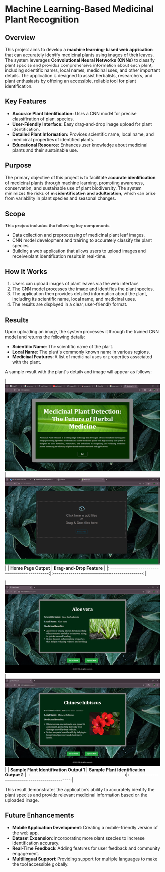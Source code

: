 # Machine Learning-Based Medicinal Plant Recognition

## Overview

This project aims to develop a **machine learning-based web application** that can accurately identify medicinal plants using images of their leaves. The system leverages **Convolutional Neural Networks (CNNs)** to classify plant species and provides comprehensive information about each plant, including scientific names, local names, medicinal uses, and other important details. The application is designed to assist herbalists, researchers, and plant enthusiasts by offering an accessible, reliable tool for plant identification.

## Key Features

- **Accurate Plant Identification:** Uses a CNN model for precise classification of plant species.
- **User-Friendly Interface:** Easy drag-and-drop image upload for plant identification.
- **Detailed Plant Information:** Provides scientific name, local name, and medicinal properties of identified plants.
- **Educational Resource:** Enhances user knowledge about medicinal plants and their sustainable use.

## Purpose

The primary objective of this project is to facilitate **accurate identification** of medicinal plants through machine learning, promoting awareness, conservation, and sustainable use of plant biodiversity. The system minimizes the risks of **misidentification and adulteration**, which can arise from variability in plant species and seasonal changes.

## Scope

This project includes the following key components:
- Data collection and preprocessing of medicinal plant leaf images.
- CNN model development and training to accurately classify the plant species.
- Building a web application that allows users to upload images and receive plant identification results in real-time.

## How It Works

1. Users can upload images of plant leaves via the web interface.
2. The CNN model processes the image and identifies the plant species.
3. The application then provides detailed information about the plant, including its scientific name, local name, and medicinal uses.
4. The results are displayed in a clear, user-friendly format.

## Results

Upon uploading an image, the system processes it through the trained CNN model and returns the following details:
- **Scientific Name**: The scientific name of the plant.
- **Local Name**: The plant's commonly known name in various regions.
- **Medicinal Features**: A list of medicinal uses or properties associated with the plant.

A sample result with the plant's details and image will appear as follows:


| ![Home Page Output](assets/home.png)          | ![Drag-and-Drop Feature](assets/dragdrop.png) |
| **Home Page Output**                            | **Drag-and-Drop Feature**                      |
|:-----------------------------------------------:|:----------------------------------------------:|

| ![Sample Plant Identification Output 1](assets/output1.png) | ![Sample Plant Identification Output 2](assets/output2.png) |
| **Sample Plant Identification Output 1**        | **Sample Plant Identification Output 2**        |
|:------------------------------------------------:|:------------------------------------------------:|


This result demonstrates the application’s ability to accurately identify the plant species and provide relevant medicinal information based on the uploaded image.

## Future Enhancements

- **Mobile Application Development**: Creating a mobile-friendly version of the web app.
- **Dataset Expansion**: Incorporating more plant species to increase identification accuracy.
- **Real-Time Feedback**: Adding features for user feedback and community engagement.
- **Multilingual Support**: Providing support for multiple languages to make the tool accessible globally.
